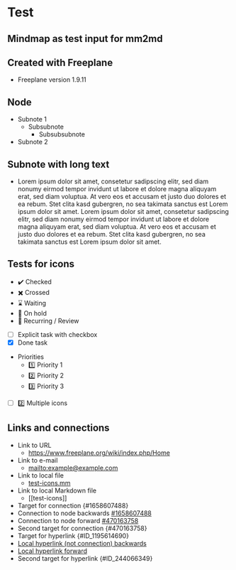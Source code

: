 # Test

## Mindmap as test input for mm2md

## Created with Freeplane

- Freeplane version 1.9.11

## Node

- Subnote 1
  - Subsubnote
    - Subsubsubnote
- Subnote 2

## Subnote with long text

- Lorem ipsum dolor sit amet, consetetur sadipscing elitr, sed diam nonumy eirmod tempor invidunt ut labore et dolore magna aliquyam erat, sed diam voluptua. At vero eos et accusam et justo duo dolores et ea rebum. Stet clita kasd gubergren, no sea takimata sanctus est Lorem ipsum dolor sit amet. Lorem ipsum dolor sit amet, consetetur sadipscing elitr, sed diam nonumy eirmod tempor invidunt ut labore et dolore magna aliquyam erat, sed diam voluptua. At vero eos et accusam et justo duo dolores et ea rebum. Stet clita kasd gubergren, no sea takimata sanctus est Lorem ipsum dolor sit amet.

## Tests for icons

- :heavy_check_mark: Checked
- :heavy_multiplication_x: Crossed
- :hourglass: Waiting
- :stop_sign: On hold
- :repeat: Recurring / Review
- [ ] Explicit task with checkbox
- [x] Done task
- Priorities
  - :one: Priority 1
  - :two: Priority 2
  - :three: Priority 3
- [ ] :two: Multiple icons

## Links and connections

- Link to URL
  - <https://www.freeplane.org/wiki/index.php/Home>
- Link to e-mail
  - <mailto:example@example.com>
- Link to local file
  - [test-icons.mm](test-icons.mm)
- Link to local Markdown file
  - [[test-icons]]
- Target for connection {#1658607488}
- Connection to node backwards [#1658607488](#1658607488)
- Connection to node forward [#470163758](#470163758)
- Second target for connection {#470163758}
- Target for hyperlink {#ID_1195614690}
- [Local hyperlink (not connection) backwards](#ID_1195614690)
- [Local hyperlink forward](#ID_244066349)
- Second target for hyperlink {#ID_244066349}
